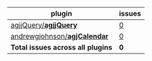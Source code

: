 plugin|issues
------|----------
[agjjQuery/**agjjQuery**](https://github.com/agjjQuery/agjjQuery)|[0](https://github.com/agjjQuery/agjjQuery/issues)
[andrewgjohnson/**agjCalendar**](https://github.com/andrewgjohnson/agjCalendar)|[0](https://github.com/andrewgjohnson/agjCalendar/issues)
**Total issues across all plugins**|**0**
